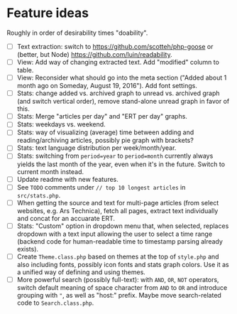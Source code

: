 # Feature ideas

Roughly in order of desirability times "doability".

- [ ] Text extraction: switch to https://github.com/scotteh/php-goose or (better, but Node) https://github.com/luin/readability.
- [ ] View: Add way of changing extracted text. Add "modified" column to table.
- [ ] View: Reconsider what should go into the meta section ("Added about 1 month ago on Someday, August 19, 2016"). Add font settings.
- [ ] Stats: change added vs. archived graph to unread vs. archived graph (and switch vertical order), remove stand-alone unread graph in favor of this.
- [ ] Stats: Merge "articles per day" and "ERT per day" graphs.
- [ ] Stats: weekdays vs. weekend.
- [ ] Stats: way of visualizing (average) time between adding and reading/archiving articles, possibly pie graph with brackets?
- [ ] Stats: text language distribution per week/month/year.
- [ ] Stats: switching from `period=year` to `period=month` currently always yields the last month of the year, even when it's in the future. Switch to current month instead.
- [ ] Update readme with new features.
- [ ] See `TODO` comments under `// top 10 longest articles` in `src/stats.php`.
- [ ] When getting the source and text for multi-page articles (from select websites, e.g. Ars Technica), fetch all pages, extract text individually and concat for an accuarate ERT.
- [ ] Stats: "Custom" option in dropdown menu that, when selected, replaces dropdown with a text input allowing the user to select a time range (backend code for human-readable time to timestamp parsing already exists).
- [ ] Create `Theme.class.php` based on themes at the top of `style.php` and also including fonts, possibly icon fonts and stats graph colors. Use it as a unified way of defining and using themes.
- [ ] More powerful search (possibly full-text): with `AND`, `OR`, `NOT` operators, switch default meaning of space character from `AND` to `OR` and introduce grouping with `"`, as well as "host:" prefix. Maybe move search-related code to `Search.class.php`.
